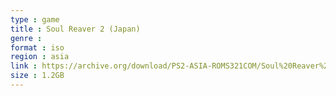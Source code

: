 ```yaml
---
type : game
title : Soul Reaver 2 (Japan)
genre : 
format : iso
region : asia
link : https://archive.org/download/PS2-ASIA-ROMS321COM/Soul%20Reaver%202%20%28Japan%29.7z
size : 1.2GB
---
```

